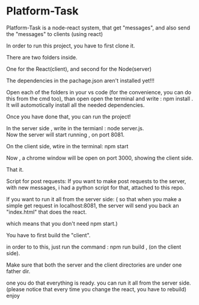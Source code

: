 # Platform-Task
Platform-Task is a node-react system, that get "messages", and also send the "messages" to clients (using react)



In order to run this project, you have to first clone it.

There are two folders inside.

One for the React(client), and second for the Node(server)


The dependencies in the pachage.json aren't installed yet!!!


Open each of the folders in your vs code (for the convenience, you can do this from the cmd too), than open open the terminal and write : npm install .
It will automotically install all the needed dependencies.

Once you have done that, you can run the project!

In the server side , write in the termianl : node server.js.  
Now the server will start running , on port 8081.


On the client side, wtire in the terminal: npm start


Now , a chrome window will be open on port 3000, showing the client side.

That it.



Script for post requests:
If you want to make post requests to the server, with new messages, i had a python script for that, attached to this repo.




If you want to run it all from the server side:
(
so that when you make a simple get request in localhost:8081, the server will send you back an "index.html" that does the react.

which means that you don't need npm start.)


You have to first build the "client".

in order to to this, just run the command : npm run build , (on the client side).

Make sure that both the server and the client directories are under one father dir.

one you do that everything is ready. 
you can run it all from the server side.   (please notice that every time you change the react, you have to rebuild)
enjoy
